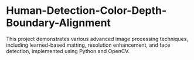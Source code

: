 # Human-Detection-Color-Depth-Boundary-Alignment
This project demonstrates various advanced image processing techniques, including learned-based matting, resolution enhancement, and face detection, implemented using Python and OpenCV.
